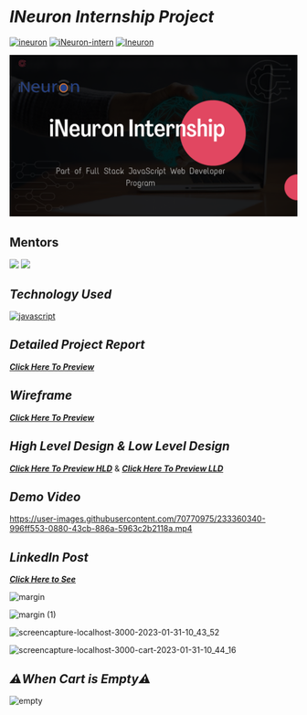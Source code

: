 # _INeuron Internship Project_

[![ineuron](https://img.shields.io/badge/iNeuron-B9345A?style=for-the-badge)]() [![iNeuron-intern](https://img.shields.io/badge/iNeuron%20Internship-B9345A?style=for-the-badge)]() [![Ineuron](https://img.shields.io/badge/Part%20of%20Full%20Stack%20Javascript%20Web%20Developer%20Bootcamp-B9345A?style=for-the-badge)]()

![MyImage](architecture-design/Future.png)

## Mentors
[![](https://img.shields.io/badge/Hitesh%20Choudhary%20Sir-B9345A?style=for-the-badge)]() [![](https://img.shields.io/badge/Anurag%20Tiwari%20Sir-B9345A?style=for-the-badge)]()

## _Technology Used_
[![javascript](https://img.shields.io/badge/reactjs-black?style=for-the-badge&logo=react&logoColor=B9345A)]()

## _Detailed Project Report_
_**[Click Here To Preview](https://docs.google.com/presentation/d/e/2PACX-1vR-5_x_SLNJBPMtqTo-mgCuvpBYCOJlawcbP0PeEj5LERXsgDcfM8kU8NcylSi6t5k8GP3EV5Jl804a/pub?start=true&loop=false&delayms=3000)**_

## _Wireframe_
_**[Click Here To Preview](https://docs.google.com/presentation/d/e/2PACX-1vQzNqMoj6LoCjAfNgmOfUBxvBMuHrRdD6jPjbO8_CVqJynaQFtcv1P4PSxdAjkY53yscGK3Qo9Qmj2R/pub?start=true&loop=false&delayms=3000)**_

## _High Level Design & Low Level Design_
_**[Click Here To Preview HLD](https://www.canva.com/design/DAFgovd6xKQ/aJoKkfyUUQaxyoucKjlbOw/view?utm_content=DAFgovd6xKQ&utm_campaign=designshare&utm_medium=link&utm_source=publishsharelink)**_ & _**[Click Here To Preview LLD](https://www.canva.com/design/DAFgogyrPqo/7FhdWZCDjvLDWvoe8jsMKA/view?utm_content=DAFgogyrPqo&utm_campaign=designshare&utm_medium=link&utm_source=publishsharelink)**_

## _Demo Video_
https://user-images.githubusercontent.com/70770975/233360340-996ff553-0880-43cb-886a-5963c2b2118a.mp4

## _LinkedIn Post_
_**[Click Here to See](https://www.linkedin.com/feed/update/urn:li:activity:7053817806177349632/)**_

![margin](https://user-images.githubusercontent.com/91872149/215677575-7d7f1cbc-8e2d-4ae7-9bb9-4f5030296c61.png)

![margin (1)](https://user-images.githubusercontent.com/91872149/215680828-9ded5a4d-3cb5-4410-a220-53eaea6a54dd.png)

![screencapture-localhost-3000-2023-01-31-10_43_52](https://user-images.githubusercontent.com/91872149/215676962-8050ca39-ecfb-44b1-92bf-9044fd9e6610.png)

![screencapture-localhost-3000-cart-2023-01-31-10_44_16](https://user-images.githubusercontent.com/91872149/215676983-1a084da9-086d-4810-b620-df3325a3a403.png)

## _⚠️When Cart is Empty⚠️_
![empty](https://user-images.githubusercontent.com/91872149/215966034-122740bc-d4ba-4538-9dbc-16564fc31e5d.png)







